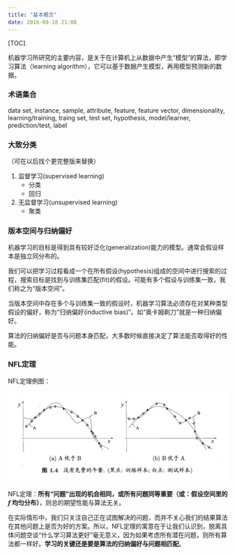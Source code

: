 ```yaml
---
title: "基本概念"
date: 2016-08-18 21:08
---
```


[TOC]

机器学习所研究的主要内容，是关于在计算机上从数据中产生“模型”的算法，即学习算法（learning algorithm），它可以基于数据产生模型，再用模型预测新的数据。

### 术语集合
data set, instance, sample, attribute, feature, feature vector, dimensionality, learning/training, traing set, test set, hypothesis, model/learner, prediction/test, label

### 大致分类
（可在以后找个更完整版来替换）<br>

1. 监督学习(supervised learning)
   - 分类
   - 回归
2. 无监督学习(unsupervised learning)
   - 聚类

### 版本空间与归纳偏好
机器学习的目标是得到具有较好泛化(generalization)能力的模型。通常会假设样本是独立同分布的。

我们可以把学习过程看成一个在所有假设(hypothesis)组成的空间中进行搜索的过程，搜索目标是找到与训练集匹配(fit)的假设。可能有多个假设与训练集一致，我们称之为“版本空间”。

当版本空间中存在多个与训练集一致的假设时，机器学习算法必须存在对某种类型假设的偏好，称为“归纳偏好(inductive bias)”。如“奥卡姆剃刀”就是一种归纳偏好。

算法的归纳偏好是否与问题本身匹配，大多数时候直接决定了算法能否取得好的性能。

### NFL定理
NFL定理例图：

![](../static/images/no-free-lunch.png)

NFL定理：**所有“问题”出现的机会相同，或所有问题同等重要（或：假设空间里的 $f$ 均匀分布）**，则总的期望性能与算法无关。

在实际情形中，我们只关注自己正在试图解决的问题，而并不关心我们的结果算法在其他问题上是否为好的方案。所以，NFL定理的寓意在于让我们认识到，脱离具体问题空谈“什么学习算法更好”毫无意义，因为如果考虑所有潜在问题，则所有算法都一样好。**学习的关键还是要是算法的归纳偏好与问题相匹配**。